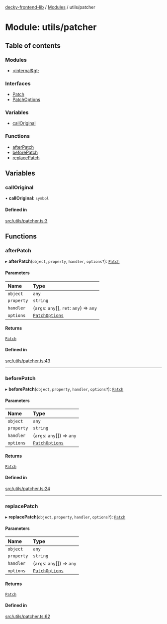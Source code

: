 [decky-frontend-lib](../README.md) / [Modules](../modules.md) / utils/patcher

# Module: utils/patcher

## Table of contents

### Modules

- [&lt;internal\&gt;](utils_patcher._internal_.md)

### Interfaces

- [Patch](../interfaces/utils_patcher.Patch.md)
- [PatchOptions](../interfaces/utils_patcher.PatchOptions.md)

### Variables

- [callOriginal](utils_patcher.md#calloriginal)

### Functions

- [afterPatch](utils_patcher.md#afterpatch)
- [beforePatch](utils_patcher.md#beforepatch)
- [replacePatch](utils_patcher.md#replacepatch)

## Variables

### callOriginal

• **callOriginal**: `symbol`

#### Defined in

[src/utils/patcher.ts:3](https://github.com/SteamDeckHomebrew/decky-frontend-lib/blob/ed0b92d/src/utils/patcher.ts#L3)

## Functions

### afterPatch

▸ **afterPatch**(`object`, `property`, `handler`, `options?`): [`Patch`](../interfaces/utils_patcher.Patch.md)

#### Parameters

| Name | Type |
| :------ | :------ |
| `object` | `any` |
| `property` | `string` |
| `handler` | (`args`: `any`[], `ret`: `any`) => `any` |
| `options` | [`PatchOptions`](../interfaces/utils_patcher.PatchOptions.md) |

#### Returns

[`Patch`](../interfaces/utils_patcher.Patch.md)

#### Defined in

[src/utils/patcher.ts:43](https://github.com/SteamDeckHomebrew/decky-frontend-lib/blob/ed0b92d/src/utils/patcher.ts#L43)

___

### beforePatch

▸ **beforePatch**(`object`, `property`, `handler`, `options?`): [`Patch`](../interfaces/utils_patcher.Patch.md)

#### Parameters

| Name | Type |
| :------ | :------ |
| `object` | `any` |
| `property` | `string` |
| `handler` | (`args`: `any`[]) => `any` |
| `options` | [`PatchOptions`](../interfaces/utils_patcher.PatchOptions.md) |

#### Returns

[`Patch`](../interfaces/utils_patcher.Patch.md)

#### Defined in

[src/utils/patcher.ts:24](https://github.com/SteamDeckHomebrew/decky-frontend-lib/blob/ed0b92d/src/utils/patcher.ts#L24)

___

### replacePatch

▸ **replacePatch**(`object`, `property`, `handler`, `options?`): [`Patch`](../interfaces/utils_patcher.Patch.md)

#### Parameters

| Name | Type |
| :------ | :------ |
| `object` | `any` |
| `property` | `string` |
| `handler` | (`args`: `any`[]) => `any` |
| `options` | [`PatchOptions`](../interfaces/utils_patcher.PatchOptions.md) |

#### Returns

[`Patch`](../interfaces/utils_patcher.Patch.md)

#### Defined in

[src/utils/patcher.ts:62](https://github.com/SteamDeckHomebrew/decky-frontend-lib/blob/ed0b92d/src/utils/patcher.ts#L62)
